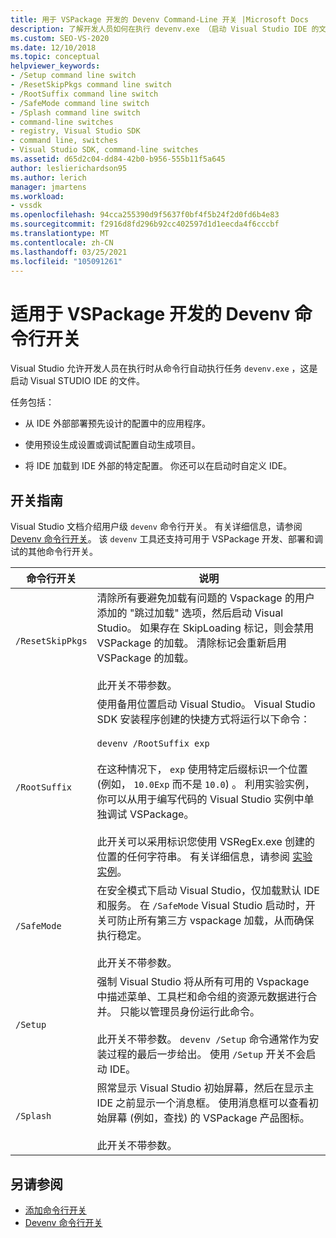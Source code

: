```yaml
---
title: 用于 VSPackage 开发的 Devenv Command-Line 开关 |Microsoft Docs
description: 了解开发人员如何在执行 devenv.exe （启动 Visual Studio IDE 的文件）时从命令行自动执行任务。
ms.custom: SEO-VS-2020
ms.date: 12/10/2018
ms.topic: conceptual
helpviewer_keywords:
- /Setup command line switch
- /ResetSkipPkgs command line switch
- /RootSuffix command line switch
- /SafeMode command line switch
- /Splash command line switch
- command-line switches
- registry, Visual Studio SDK
- command line, switches
- Visual Studio SDK, command-line switches
ms.assetid: d65d2c04-dd84-42b0-b956-555b11f5a645
author: leslierichardson95
ms.author: lerich
manager: jmartens
ms.workload:
- vssdk
ms.openlocfilehash: 94cca255390d9f5637f0bf4f5b24f2d0fd6b4e83
ms.sourcegitcommit: f2916d8fd296b92cc402597d1d1eecda4f6cccbf
ms.translationtype: MT
ms.contentlocale: zh-CN
ms.lasthandoff: 03/25/2021
ms.locfileid: "105091261"
---
```

# <a name="devenv-command-line-switches-for-vspackage-development"></a>适用于 VSPackage 开发的 Devenv 命令行开关

Visual Studio 允许开发人员在执行时从命令行自动执行任务 `devenv.exe` ，这是启动 Visual STUDIO IDE 的文件。

 任务包括：

- 从 IDE 外部部署预先设计的配置中的应用程序。

- 使用预设生成设置或调试配置自动生成项目。

- 将 IDE 加载到 IDE 外部的特定配置。 你还可以在启动时自定义 IDE。

## <a name="guidelines-for-switches"></a>开关指南

Visual Studio 文档介绍用户级 `devenv` 命令行开关。 有关详细信息，请参阅 [Devenv 命令行开关](../ide/reference/devenv-command-line-switches.md)。 该 `devenv` 工具还支持可用于 VSPackage 开发、部署和调试的其他命令行开关。

| 命令行开关 | 说明 |
|---------------------| - |
| `/ResetSkipPkgs` | 清除所有要避免加载有问题的 Vspackage 的用户添加的 "跳过加载" 选项，然后启动 Visual Studio。 如果存在 SkipLoading 标记，则会禁用 VSPackage 的加载。 清除标记会重新启用 VSPackage 的加载。<br /><br /> 此开关不带参数。 |
| `/RootSuffix` | 使用备用位置启动 Visual Studio。 Visual Studio SDK 安装程序创建的快捷方式将运行以下命令：<br /><br /> `devenv /RootSuffix exp`<br /><br /> 在这种情况下， `exp` 使用特定后缀标识一个位置 (例如， `10.0Exp` 而不是 `10.0`) 。 利用实验实例，你可以从用于编写代码的 Visual Studio 实例中单独调试 VSPackage。<br /><br /> 此开关可以采用标识您使用 VSRegEx.exe 创建的位置的任何字符串。 有关详细信息，请参阅 [实验实例](../extensibility/the-experimental-instance.md)。 |
| `/SafeMode` | 在安全模式下启动 Visual Studio，仅加载默认 IDE 和服务。 在 `/SafeMode` Visual Studio 启动时，开关可防止所有第三方 vspackage 加载，从而确保执行稳定。<br /><br /> 此开关不带参数。 |
| `/Setup` | 强制 Visual Studio 将从所有可用的 Vspackage 中描述菜单、工具栏和命令组的资源元数据进行合并。 只能以管理员身份运行此命令。 <br /><br /> 此开关不带参数。 `devenv /Setup` 命令通常作为安装过程的最后一步给出。 使用 `/Setup` 开关不会启动 IDE。|
| `/Splash` | 照常显示 Visual Studio 初始屏幕，然后在显示主 IDE 之前显示一个消息框。 使用消息框可以查看初始屏幕 (例如，查找) 的 VSPackage 产品图标。<br /><br /> 此开关不带参数。 |

## <a name="see-also"></a>另请参阅

- [添加命令行开关](../extensibility/adding-command-line-switches.md)
- [Devenv 命令行开关](../ide/reference/devenv-command-line-switches.md)
